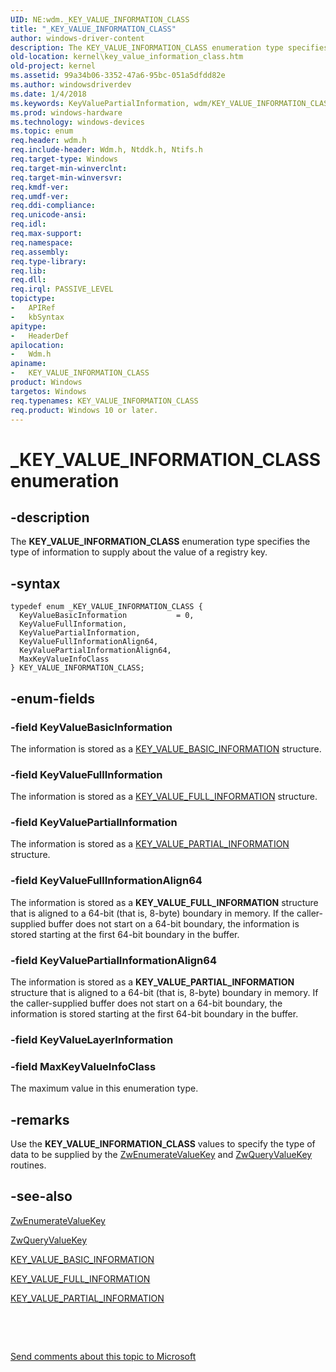 ```yaml
---
UID: NE:wdm._KEY_VALUE_INFORMATION_CLASS
title: "_KEY_VALUE_INFORMATION_CLASS"
author: windows-driver-content
description: The KEY_VALUE_INFORMATION_CLASS enumeration type specifies the type of information to supply about the value of a registry key.
old-location: kernel\key_value_information_class.htm
old-project: kernel
ms.assetid: 99a34b06-3352-47a6-95bc-051a5dfdd82e
ms.author: windowsdriverdev
ms.date: 1/4/2018
ms.keywords: KeyValuePartialInformation, wdm/KEY_VALUE_INFORMATION_CLASS, wdm/KeyValueBasicInformation, wdm/KeyValueFullInformation, KeyValuePartialInformationAlign64, wdm/KeyValuePartialInformationAlign64, KEY_VALUE_INFORMATION_CLASS, KeyValueFullInformation, MaxKeyValueInfoClass, wdm/KeyValueFullInformationAlign64, _KEY_VALUE_INFORMATION_CLASS, sysenum_ee3730f5-18b6-45ff-bb9b-4ec2e71586fc.xml, kernel.key_value_information_class, wdm/KeyValuePartialInformation, KeyValueFullInformationAlign64, wdm/MaxKeyValueInfoClass, KEY_VALUE_INFORMATION_CLASS enumeration [Kernel-Mode Driver Architecture], KeyValueBasicInformation
ms.prod: windows-hardware
ms.technology: windows-devices
ms.topic: enum
req.header: wdm.h
req.include-header: Wdm.h, Ntddk.h, Ntifs.h
req.target-type: Windows
req.target-min-winverclnt: 
req.target-min-winversvr: 
req.kmdf-ver: 
req.umdf-ver: 
req.ddi-compliance: 
req.unicode-ansi: 
req.idl: 
req.max-support: 
req.namespace: 
req.assembly: 
req.type-library: 
req.lib: 
req.dll: 
req.irql: PASSIVE_LEVEL
topictype:
-	APIRef
-	kbSyntax
apitype:
-	HeaderDef
apilocation:
-	Wdm.h
apiname:
-	KEY_VALUE_INFORMATION_CLASS
product: Windows
targetos: Windows
req.typenames: KEY_VALUE_INFORMATION_CLASS
req.product: Windows 10 or later.
---
```


# _KEY_VALUE_INFORMATION_CLASS enumeration


## -description


The <b>KEY_VALUE_INFORMATION_CLASS</b> enumeration type specifies the type of information to supply about the value of a registry key.


## -syntax


````
typedef enum _KEY_VALUE_INFORMATION_CLASS { 
  KeyValueBasicInformation           = 0,
  KeyValueFullInformation,
  KeyValuePartialInformation,
  KeyValueFullInformationAlign64,
  KeyValuePartialInformationAlign64,
  MaxKeyValueInfoClass
} KEY_VALUE_INFORMATION_CLASS;
````


## -enum-fields




### -field KeyValueBasicInformation

The information is stored as a <a href="..\wdm\ns-wdm-_key_value_basic_information.md">KEY_VALUE_BASIC_INFORMATION</a> structure.


### -field KeyValueFullInformation

The information is stored as a <a href="..\wdm\ns-wdm-_key_value_full_information.md">KEY_VALUE_FULL_INFORMATION</a> structure.


### -field KeyValuePartialInformation

The information is stored as a <a href="..\wdm\ns-wdm-_key_value_partial_information.md">KEY_VALUE_PARTIAL_INFORMATION</a> structure.


### -field KeyValueFullInformationAlign64

The information is stored as a <b>KEY_VALUE_FULL_INFORMATION</b> structure that is aligned to a 64-bit (that is, 8-byte) boundary in memory. If the caller-supplied buffer does not start on a 64-bit boundary, the information is stored starting at the first 64-bit boundary in the buffer.


### -field KeyValuePartialInformationAlign64

The information is stored as a <b>KEY_VALUE_PARTIAL_INFORMATION</b> structure that is aligned to a 64-bit (that is, 8-byte) boundary in memory. If the caller-supplied buffer does not start on a 64-bit boundary, the information is stored starting at the first 64-bit boundary in the buffer.


### -field KeyValueLayerInformation



### -field MaxKeyValueInfoClass

The maximum value in this enumeration type.


## -remarks


Use the <b>KEY_VALUE_INFORMATION_CLASS</b> values to specify the type of data to be supplied by the <a href="..\wdm\nf-wdm-zwenumeratevaluekey.md">ZwEnumerateValueKey</a> and <a href="..\wdm\nf-wdm-zwqueryvaluekey.md">ZwQueryValueKey</a> routines.



## -see-also

<a href="..\wdm\nf-wdm-zwenumeratevaluekey.md">ZwEnumerateValueKey</a>

<a href="..\wdm\nf-wdm-zwqueryvaluekey.md">ZwQueryValueKey</a>

<a href="..\wdm\ns-wdm-_key_value_basic_information.md">KEY_VALUE_BASIC_INFORMATION</a>

<a href="..\wdm\ns-wdm-_key_value_full_information.md">KEY_VALUE_FULL_INFORMATION</a>

<a href="..\wdm\ns-wdm-_key_value_partial_information.md">KEY_VALUE_PARTIAL_INFORMATION</a>

 

 

<a href="mailto:wsddocfb@microsoft.com?subject=Documentation%20feedback [kernel\kernel]:%20KEY_VALUE_INFORMATION_CLASS enumeration%20 RELEASE:%20(1/4/2018)&amp;body=%0A%0APRIVACY STATEMENT%0A%0AWe use your feedback to improve the documentation. We don't use your email address for any other purpose, and we'll remove your email address from our system after the issue that you're reporting is fixed. While we're working to fix this issue, we might send you an email message to ask for more info. Later, we might also send you an email message to let you know that we've addressed your feedback.%0A%0AFor more info about Microsoft's privacy policy, see http://privacy.microsoft.com/en-us/default.aspx." title="Send comments about this topic to Microsoft">Send comments about this topic to Microsoft</a>

